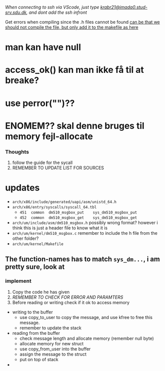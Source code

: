 *When connecting to ssh via VScode, just type krabr21@imada0.stud-srv.sdu.dk, and dont add the ssh infront*

Get errors when compiling since the .h files cannot be found
[can be that we should not compile the file, but only add it to the makefile as here](https://imada.sdu.dk/u/daniel/DM510-2023/system-call/#:~:text=asmlinkage%0Aint%20sys_hellokernel(%20int%20flag%20)%20%7B%0A%20%20printk(%22Your%20kernel%20greets%20you%20%25d%20times!%20%5Cn%22%2C%20flag)%3B%0A%20%20return%200%3B%0A%7D)

# man kan have null
# access_ok() kan man ikke få til at breake?

# use perror("")??

# ENOMEM?? skal denne bruges til memory fejl-allocate

### Thoughts
1. follow the guide for the sycall
2. REMEMBER TO UPDATE LIST FOR SOURCES
# updates 
* `arch/x86/include/generated/uapi/asm/unistd_64.h`
* `arch/x86/entry/syscalls/syscall_64.tbl`
	* `451	common	dm510_msgbox_put	sys_dm510_msgbox_put`
	* `452	common	dm510_msgbox_get	sys_dm510_msgbox_get`
* `arch/um/include/asm/dm510_msgbox.h` possibly wrong format? however i think this is just a header file to know what it is
* `arch/um/kernel/dm510_msgbox.c` remember to include the h file from the other folder?
* `arch/um/kernel/Makefile` 
## The function-names has to match `sys_dm...`, i am pretty sure, look at 
### implement 
1. Copy the code he has given
2. *REMEMBER TO CHECK FOR ERROR AND PARAMTERS*
3. Before reading or writing check if it ok to access memory
* writing to the buffer
	* use copy_to_user to copy the message, and use kfree to free this message.
	* remember to update the stack
* reading from the buffer
	* check message length and allocate memory (remember null byte)
	* allocate memory for new struct
	* use copy_from_user into the buffer
	* assign the message to the struct
	* put on top of stack
* 

